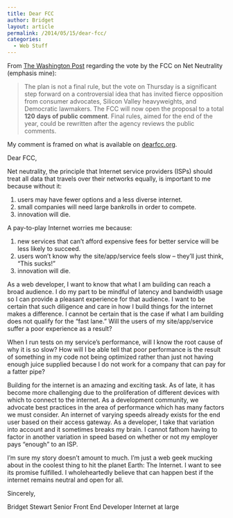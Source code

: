 ```yaml
---
title: Dear FCC
author: Bridget
layout: article
permalink: /2014/05/15/dear-fcc/
categories:
  - Web Stuff
---
```

From [The Washington Post][1] regarding the vote by the FCC on Net Neutrality (emphasis mine):

> The plan is not a final rule, but the vote on Thursday is a significant step forward on a controversial idea that has invited fierce opposition from consumer advocates, Silicon Valley heavyweights, and Democratic lawmakers. The FCC will now open the proposal to a total **120 days of public comment**. Final rules, aimed for the end of the year, could be rewritten after the agency reviews the public comments.

My comment is framed on what is available on [dearfcc.org][2].

Dear FCC,

Net neutrality, the principle that Internet service providers (ISPs) should treat all data that travels over their networks equally, is important to me because without it:

1.  users may have fewer options and a less diverse internet.
2.  small companies will need large bankrolls in order to compete.
3.  innovation will die.

A pay-­to-play Internet worries me because:

1.  new services that can&#8217;t afford expensive fees for better service will be less likely to succeed.
2.  users won&#8217;t know why the site/app/service feels slow &#8211; they&#8217;ll just think, &#8220;This sucks!&#8221;
3.  innovation will die.

As a web developer, I want to know that what I am building can reach a broad audience. I do my part to be mindful of latency and bandwidth usage so I can provide a pleasant experience for that audience. I want to be certain that such diligence and care in how I build things for the internet makes a difference. I cannot be certain that is the case if what I am building does not qualify for the &#8220;fast lane.&#8221; Will the users of my site/app/service suffer a poor experience as a result?

When I run tests on my service&#8217;s performance, will I know the root cause of why it is so slow? How will I be able tell that poor performance is the result of something in my code not being optimized rather than just not having enough juice supplied because I do not work for a company that can pay for a fatter pipe?

Building for the internet is an amazing and exciting task. As of late, it has become more challenging due to the proliferation of different devices with which to connect to the internet. As a development community, we advocate best practices in the area of performance which has many factors we must consider. An internet of varying speeds already exists for the end user based on their access gateway. As a developer, I take that variation into account and it sometimes breaks my brain. I cannot fathom having to factor in another variation in speed based on whether or not my employer pays &#8220;enough&#8221; to an ISP.

I&#8217;m sure my story doesn&#8217;t amount to much. I&#8217;m just a web geek mucking about in the coolest thing to hit the planet Earth: The Internet. I want to see its promise fulfilled. I wholeheartedly believe that can happen best if the internet remains neutral and open for all.

Sincerely,

Bridget Stewart
Senior Front End Developer
Internet at large

 [1]: http://www.washingtonpost.com/blogs/the-switch/wp/2014/05/15/fcc-approves-plan-to-allow-for-paid-priority-on-internet/
 [2]: https://dearfcc.org/